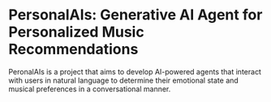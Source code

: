 # PersonalAIs: Generative AI Agent for Personalized Music Recommendations

PeronalAIs is a project that aims to develop AI-powered agents that interact with users in natural language to determine their emotional state and musical preferences in a conversational manner. 

